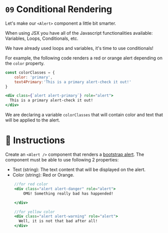# `09` Conditional Rendering

Let's make our `<Alert>` component a little bit smarter.

When using JSX you have all of the Javascript functionalities available: Variables, Loops, Conditionals, etc.

We have already used loops and variables, it's time to use conditionals!

For example, the following code renders a red or orange alert depending on the `color` property.

```jsx
const colorClasses = {
    color: 'primary',
    text4Primary:'This is a primary alert-check it out!'
}

<div class={`alert alert-primary`} role="alert">
  This is a primary alert-check it out!
</div>

```
We are declaring a variable `colorClasses` that will contain color and text that will be applied to the alert.

# :speech_balloon: Instructions

Create an `<Alert />` component that renders a [bootstrap alert](https://getbootstrap.com/docs/4.0/components/alerts/#examples). The component must be able to use following 2 properties:
- Text (string): The text content that will be displayed on the alert.
- Color (string): Red or Orange.

```jsx
    //for red color
    <div class="alert alert-danger" role="alert">
        OMG! Something really bad has happended!

    </div>

    //for yellow color
    <div class="alert alert-warning" role="alert">
      Well, it is not that bad after all!
    </div>
```